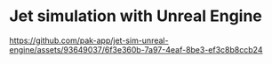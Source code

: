 # **Jet simulation with Unreal Engine**


https://github.com/pak-app/jet-sim-unreal-engine/assets/93649037/6f3e360b-7a97-4eaf-8be3-ef3c8b8ccb24

